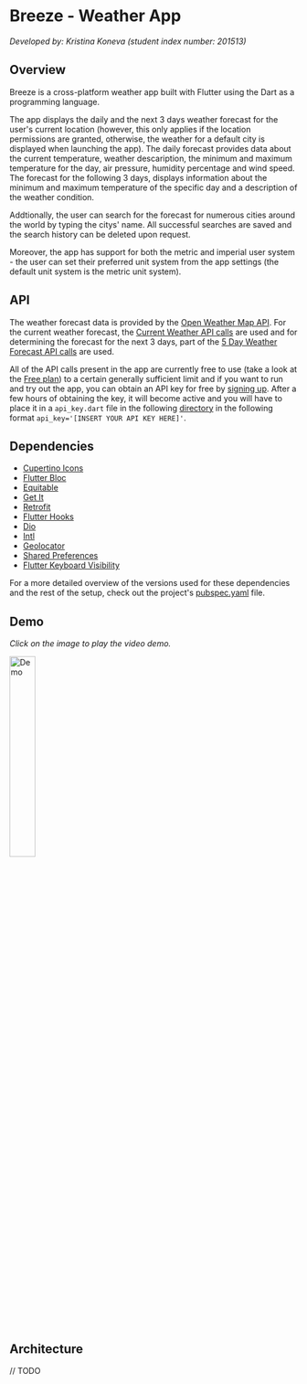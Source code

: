 # Breeze - Weather App
_Developed by: Kristina Koneva (student index number: 201513)_

## Overview
Breeze is a cross-platform weather app built with Flutter using the Dart as a programming language. 

The app displays the daily and the next 3 days weather forecast for the user's current location (however, this only applies if the location permissions are granted, otherwise, the weather for a default city is displayed when launching the app). The daily forecast provides data about the current temperature, weather descaription, the minimum and maximum temperature for the day, air pressure, humidity percentage and wind speed. The forecast for the following 3 days, displays information about the minimum and maximum temperature of the specific day and a description of the weather condition.

Addtionally, the user can search for the forecast for numerous cities around the world by typing the citys' name. All successful searches are saved and the search history can be deleted upon request. 

Moreover, the app has support for both the metric and imperial user system - the user can set their preferred unit system from the app settings (the default unit system is the metric unit system).


## API
The weather forecast data is provided by the [Open Weather Map API](https://openweathermap.org/). For the current weather forecast, the [Current Weather API calls](https://openweathermap.org/current) are used and for determining the forecast for the next 3 days, part of the [5 Day Weather Forecast API calls](https://openweathermap.org/forecast5) are used.

All of the API calls present in the app are currently free to use (take a look at the [Free plan](https://openweathermap.org/price)) to a certain generally sufficient limit and if you want to run and try out the app, you can obtain an API key for free by [signing up](https://home.openweathermap.org/users/sign_up). After a few hours of obtaining the key, it will become active and you will have to place it in a `api_key.dart` file in the following [directory](lib/src/data/remote) in the following format `api_key='[INSERT YOUR API KEY HERE]'`.

## Dependencies
- [Cupertino Icons](https://pub.dev/packages/cupertino_icons)
- [Flutter Bloc](https://pub.dev/packages/flutter_bloc)
- [Equitable](https://pub.dev/packages/equatable)
- [Get It](https://pub.dev/packages/get_it)
- [Retrofit](https://pub.dev/packages/retrofit)
- [Flutter Hooks](https://pub.dev/packages/flutter_hooks)
- [Dio](https://pub.dev/packages/dio)
- [Intl](https://pub.dev/packages/intl)
- [Geolocator](https://pub.dev/packages/geolocator)
- [Shared Preferences](https://pub.dev/packages/shared_preferences)
- [Flutter Keyboard Visibility](https://pub.dev/packages/flutter_keyboard_visibility)

For a more detailed overview of the versions used for these dependencies and the rest of the setup, check out the project's [pubspec.yaml](pubspec.yaml) file.

## Demo
_Click on the image to play the video demo._

<a href="[path/to/your/video.mp4](https://www.youtube.com/watch?v=HtOETUaVBgs)">
  <img src="https://github.com/kristinakoneva/breeze/assets/83497391/545b97ed-a015-4bb3-9140-43ca8250e720" alt="Demo" width=30% height=30% />
</a>

## Architecture

// TODO

